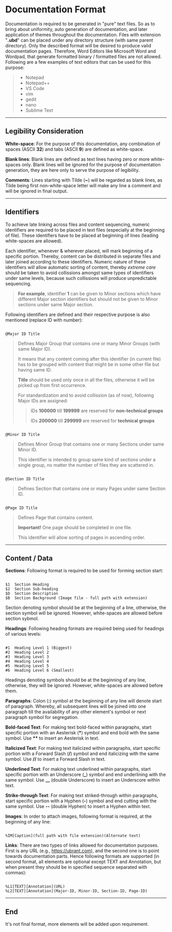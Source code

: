 # Documentation Format

Documentation is required to be generated in "pure" text files. So as to bring about uniformity, auto generation of documentation, and later application of themes throughout the documentation. Files with extension "**.ubd**" can be placed under any directory structure (with same parent directory). Only the described format will be desired to produce valid documentation pages. Therefore, Word Editors like Microsoft Word and Wordpad, that generate formatted binary / formatted files are not allowed. Following are a few examples of text editors that can be used for this purpose:

> * Notepad
> * Notepad++
> * VS Code
> * vim
> * gedit
> * nano
> * Sublime Text

---

## Legibility Consideration

**White-space**: For the purpose of this documentation, any combination of spaces (ASCII **32**) and tabs (ASCII **9**) are defined as white-space.

**Blank lines**: Blank lines are defined as text lines having zero or more white-spaces only. Blank lines will be ignored for the purpose of documentation generation, they are here only to serve the purpose of legibility.

**Comments**: Lines starting with Tilde (**~**) will be regarded as blank lines, as Tilde being first non-white-space letter will make any line a comment and will be ignored in final output.

---

## Identifiers

To achieve late linking across files and content sequencing, numeric identifiers are required to be placed in text files (especially at the beginning of file). These identifiers have to be placed at beginning of lines (leading white-spaces are allowed).

Each identifier, whenever & wherever placed, will mark beginning of a specific portion. Thereby, content can be distributed in separate files and later joined according to these identifiers. Numeric nature of these identifiers will allow automatic sorting of content, thereby _extreme care_ should be taken to avoid collissions amongst same types of identifiers under same levels, because such collissions will produce unpredictable sequencing.

> **For example**, identifier **1** can be given to Minor sections which have different Major section identifiers but should not be given to Minor sections under same Major section.

Following identifiers are defined and their respective purpose is also mentioned (replace ID with number):

```

@Major ID Title

```

> Defines Major Group that contains one or many Minor Groups (with same Major ID).
> 
> It means that any content coming after this identifier (in current file) has to be grouped with content that might be in some other file but having same ID.
> 
> **Title** should be used only once in all the files, otherwise it will be picked up from first occurrence.
> 
> For standardization and to avoid collission (as of now), following Major IDs are assigned:
>> IDs **100000** till **199999** are reserved for **non-technical groups**
>> 
>> IDs **200000** till **299999** are reserved for **technical groups**

```

@Minor ID Title

```

> Defines Minor Group that contains one or many Sections under same Minor ID.
> 
> This identifier is intended to group same kind of sections under a single group, no matter the number of files they are scattered in.

```

@Section ID Title

```

> Defines Section that contains one or many Pages under same Section ID.

```

@Page ID Title

```

> Defines Page that contains content.
> 
> **Important!** One page should be completed in one file.
> 
> This identifier will allow sorting of pages in ascending order.

---

## Content / Data

**Sections**: Following format is required to be used for forming section start:

```

$1  Section Heading
$2  Section Sub-heading
$D  Section Description
$B  Section Background (Image file - full path with extension)

```

Section denoting symbol should be at the beginning of a line, otherwise, the section symbol will be ignored. However, white-spaces are allowed before section sybmol.

**Headings**: Following heading formats are required being used for headings of various levels:

```

#1  Heading Level 1 (Biggest)
#2  Heading Level 2
#3  Heading Level 3
#4  Heading Level 4
#5  Heading Level 5
#6  Heading Level 6 (Smallest)

```

Headings denoting symbols should be at the beginning of any line, otherwise, they will be ignored. However, white-spaces are allowed before them.

**Paragraphs**: Colon (**:**) symbol at the beginning of any line will denote start of paragraph. Whereby, all subsequent lines will be joined into one paragraph till the availability of any other element's symbol or next paragraph symbol for segregation.

**Bold-faced Text**: For making text bold-faced within paragraphs, start specific portion with an Aesterisk (**\***) symbol and end bold with the same symbol. Use **\*\*** to insert an Aesterisk in text.

**Italicized Text**: For making text italicized within paragraphs, start specific portion with a Forward Slash (**/**) symbol and end italicizing with the same symbol. Use **//** to insert a Forward Slash in text.

**Underlined Text**: For making text underlined within paragraphs, start specific portion with an Underscore (**\_**) symbol and end underlining with the same symbol. Use **\_\_** (double Underscore) to insert an Underscore within text.

**Strike-through Text**: For making text striked-through within paragraphs, start specific portion with a Hyphen (**-**) symbol and end cutting with the same symbol. Use **--** (double Hyphen) to insert a Hyphen within text.

**Images**: In order to attach images, following format is required, at the beginning of any line:

```

%IM[Caption](full path with file extension)(Alternate text)

```

**Links**: There are two types of links allowed for documentation purposes. First is any URL (e.g., https://ubrant.com), and the second one is to point towards documentation parts. Hence following formats are supported (in second format, all elements are optional except TEXT and Annotation, but when present they should be in specified sequence separated with commas):

```

%L1[TEXT][Annotation](URL)
%L2[TEXT][Annotation](Major-ID, Minor-ID, Section-ID, Page-ID)

```

---

## End

It's not final format, more elements will be added upon requirement.

